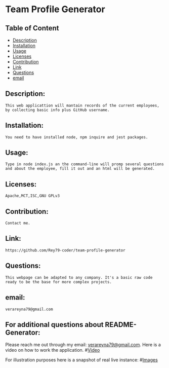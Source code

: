 
# Team Profile Generator


## Table of Content

- [Description](#Description)
- [Installation](#Installation)
- [Usage](#Usage)
- [Licenses](#Licenses)
- [Contribution](#Contribution)
- [Link](#Link)
- [Questions](#Questions)
- [email](#email)

## Description:
    This web applicattion will mantain records of the current employees, by collecting basic info plus GitHub username. 
## Installation:
    You need to have installed node, npm inquire and jest packages.
## Usage:
    Type in node index.js an the command-line will promp several questions and about the employee, fill it out and an html will be generated.
## Licenses:
    Apache,MCT,ISC,GNU GPLv3
## Contribution:
    Contact me.
## Link:
    https://github.com/Rey79-coder/team-profile-generator
## Questions:
    This webpage can be adapted to any company. It's a basic raw code ready to be the base for more complex projects.
## email:
    verareyna79@gmail.com

## For additional questions about README-Generator:
   Please reach me out through my email: verareyna79@gmail.com.
   Here is a video on how to work the application.
#[Video](https://drive.google.com/file/d/1tl1pwlHSfMgXHlhJiNjzWUhO9NW5Duhr/view?usp=sharing)

For illustration purposes here is a snapshot of real live instance:
#[Images](https://raw.githubusercontent.com/Rey79-coder/README-generator/main/assets/img/README-sample-template-1920x720.png)

